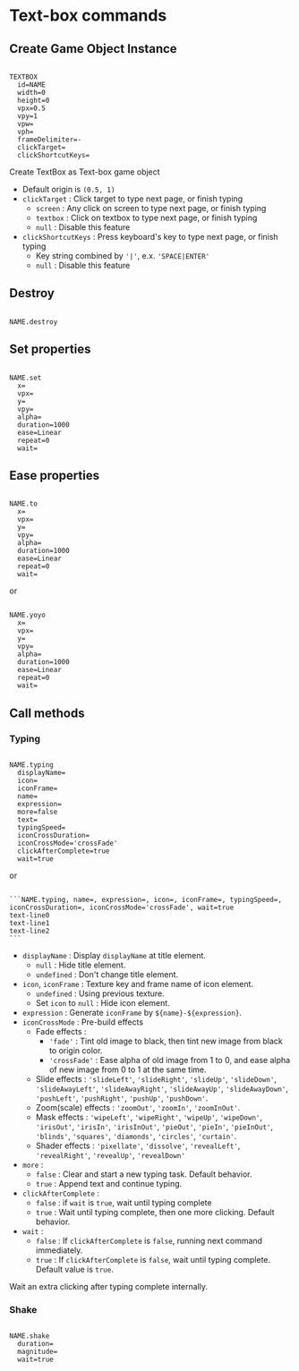 # Text-box commands

## Create Game Object Instance

```

TEXTBOX
  id=NAME
  width=0
  height=0  
  vpx=0.5
  vpy=1
  vpw=
  vph=
  frameDelimiter=-
  clickTarget=
  clickShortcutKeys=

```

Create TextBox as Text-box game object

- Default origin is `(0.5, 1)`
- `clickTarget` : Click target to type next page, or finish typing
    - `screen` : Any click on screen to type next page, or finish typing
    - `textbox` : Click on textbox to type next page, or finish typing
    - `null` : Disable this feature
- `clickShortcutKeys` : Press keyboard's key to type next page, or finish typing
    - Key string combined by `'|'`, e.x. `'SPACE|ENTER'`
    - `null` : Disable this feature

## Destroy

```

NAME.destroy

```

## Set properties

```

NAME.set
  x=
  vpx=
  y=
  vpy=
  alpha=
  duration=1000
  ease=Linear
  repeat=0
  wait=

```

## Ease properties

```

NAME.to
  x=
  vpx=
  y=
  vpy=
  alpha=
  duration=1000
  ease=Linear
  repeat=0
  wait=
```

or

```

NAME.yoyo
  x=
  vpx=
  y=
  vpy=
  alpha=
  duration=1000
  ease=Linear
  repeat=0
  wait=

```

## Call methods

### Typing

```

NAME.typing
  displayName=
  icon=
  iconFrame=
  name=
  expression=
  more=false
  text=
  typingSpeed=
  iconCrossDuration=
  iconCrossMode='crossFade'
  clickAfterComplete=true
  wait=true

```

or

~~~

```NAME.typing, name=, expression=, icon=, iconFrame=, typingSpeed=, iconCrossDuration=, iconCrossMode='crossFade', wait=true
text-line0
text-line1
text-line2
```

~~~

- `displayName` : Display `displayName` at title element.
    - `null` : Hide title element.
    - `undefined` : Don't change title element.
- `icon`, `iconFrame` : Texture key and frame name of icon element.
  - `undefined` : Using previous texture.
  - Set `icon` to `null` : Hide icon element.
- `expression` : Generate `iconFrame` by `${name}-${expression}`.
- `iconCrossMode` : Pre-build effects
    - Fade effects : 
        - `'fade'` : Tint old image to black, then tint new image from black to origin color.
        - `'crossFade'` : Ease alpha of old image from 1 to 0, and ease alpha of new image from 0 to 1 at the same time.
    - Slide effects : `'slideLeft'`, `'slideRight'`, `'slideUp'`, `'slideDown'`, 
      `'slideAwayLeft'`, `'slideAwayRight'`, `'slideAwayUp'`, `'slideAwayDown'`, 
      `'pushLeft'`, `'pushRight'`, `'pushUp'`, `'pushDown'`.
    - Zoom(scale) effects : `'zoomOut'`, `'zoomIn'`, `'zoomInOut'`.
    - Mask effects : `'wipeLeft'`, `'wipeRight'`, `'wipeUp'`, `'wipeDown'`,
      `'irisOut'`, `'irisIn'`,  `'irisInOut'`, `'pieOut'`, `'pieIn'`, `'pieInOut'`, 
      `'blinds'`, `'squares'`, `'diamonds'`, `'circles'`, `'curtain'`.
    - Shader effects : `'pixellate'`, `'dissolve'`, 
      `'revealLeft'`, `'revealRight'`, `'revealUp'`, `'revealDown'`
- `more` :
  - `false` : Clear and start a new typing task. Default behavior.
  - `true` : Append text and continue typing.
- `clickAfterComplete` : 
  - `false` : if `wait` is `true`, wait until typing complete
  - `true` : Wait until typing complete, then one more clicking. Default behavior.
- `wait` :
  - `false` : If `clickAfterComplete` is `false`, running next command immediately.
  - `true` : If `clickAfterComplete` is `false`, wait until typing complete. Default value is `true`.

Wait an extra clicking after typing complete internally.

### Shake

```

NAME.shake
  duration=
  magnitude=
  wait=true

```
